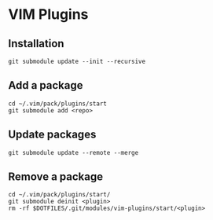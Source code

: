 # VIM Plugins

## Installation
`git submodule update --init --recursive`

## Add a package
```
cd ~/.vim/pack/plugins/start
git submodule add <repo>
```

## Update packages
`git submodule update --remote --merge`


## Remove a package
```
cd ~/.vim/pack/plugins/start/
git submodule deinit <plugin>
rm -rf $DOTFILES/.git/modules/vim-plugins/start/<plugin>
```
